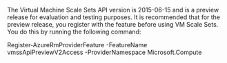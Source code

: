 The Virtual Machine Scale Sets API version is 2015-06-15 and is a preview release for evaluation and testing purposes. It is recommended that for the preview release, you register with the feature before using VM Scale Sets. You do this by running the following command:

  Register-AzureRmProviderFeature -FeatureName vmssApiPreviewV2Access -ProviderNamespace Microsoft.Compute


